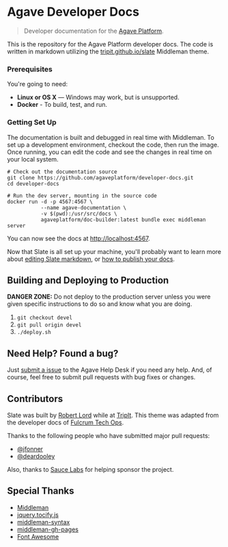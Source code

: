 # Agave Developer Docs
> Developer documentation for the [Agave Platform](https://agaveplatform.org).

This is the repository for the Agave Platform developer docs. The code is written in markdown utilizing the [tripit.github.io/slate](http://tripit.github.io/slate)
Middleman theme.

### Prerequisites

You're going to need:

 - **Linux or OS X** — Windows may work, but is unsupported.
 - **Docker** - To build, test, and run.

### Getting Set Up

The documentation is built and debugged in real time with Middleman. To set up a development environment, checkout 
the code, then run the image. Once running, you can edit the code and see the changes
in real time on your local system.

```shell
# Check out the documentation source
git clone https://github.com/agaveplatform/developer-docs.git
cd developer-docs

# Run the dev server, mounting in the source code
docker run -d -p 4567:4567 \
           --name agave-documentation \
           -v $(pwd):/usr/src/docs \
           agaveplatform/doc-builder:latest bundle exec middleman server
```

You can now see the docs at <http://localhost:4567>.

Now that Slate is all set up your machine, you'll probably want to learn more about [editing Slate markdown](https://github.com/tripit/slate/wiki/Markdown-Syntax), or [how to publish your docs](https://github.com/tripit/slate/wiki/Deploying-Slate).

Building and Deploying to Production
---------------------------------
**DANGER ZONE:** Do not deploy to the production server unless you were given specific instructions to do so and know what you are doing.

 1. `git checkout devel`
 2. `git pull origin devel`
 3. `./deploy.sh`

Need Help? Found a bug?
--------------------

Just [submit a issue](https://support.agaveplatform.org) to the Agave Help Desk if you need any help. And, of course, feel free to submit pull requests with bug fixes or changes.


Contributors
--------------------

Slate was built by [Robert Lord](https://lord.io) while at [TripIt](http://tripit.com).
This theme was adapted from the developer docs of [Fulcrum Tech Ops](https://github.com/lucidhq/developer-documentation).

Thanks to the following people who have submitted major pull requests:

- [@jfonner](https://github.com/johnfonner)
- [@deardooley](https://github.com/deardooley)

Also, thanks to [Sauce Labs](http://saucelabs.com) for helping sponsor the project.

Special Thanks
--------------------
- [Middleman](https://github.com/middleman/middleman)
- [jquery.tocify.js](https://github.com/gfranko/jquery.tocify.js)
- [middleman-syntax](https://github.com/middleman/middleman-syntax)
- [middleman-gh-pages](https://github.com/neo/middleman-gh-pages)
- [Font Awesome](http://fortawesome.github.io/Font-Awesome/)
